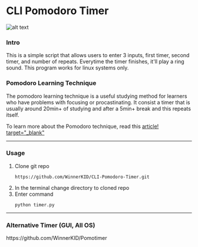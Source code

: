 # CLI Pomodoro Timer
![alt text](https://cdn.discordapp.com/attachments/786394673533943819/1152057062864470156/image.png)

### Intro

<p>This is a simple script that allows users to enter 3 inputs, first timer, second timer, and number of repeats. Everytime the timer finishes, it'll play a ring sound. This program works for linux systems only.</p>
<b></b>

### Pomodoro Learning Technique
<p>The pomodoro learning technique is a useful studying method for learners who have problems with focusing or procastinating. It consist a timer that is usually around 20min+ of studying and after a 5min+ break and this repeats itself.</p>
<p>To learn more about the Pomodoro technique, read this <a href="https://todoist.com/productivity-methods/pomodoro-technique">article! target="_blank"</a> </p>

---

### Usage
1. Clone git repo
   ```
   https://github.com/WinnerKID/CLI-Pomodoro-Timer.git
   ```
3. In the terminal change directory to cloned repo
4. Enter command
   ```
   python timer.py
   ```

---


### Alternative Timer (GUI, All OS)
<p>https://github.com/WinnerKID/Pomotimer </p>

